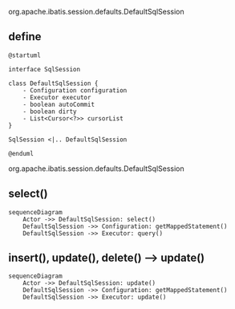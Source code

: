 org.apache.ibatis.session.defaults.DefaultSqlSession

## define

```
@startuml

interface SqlSession

class DefaultSqlSession {
    - Configuration configuration
    - Executor executor
    - boolean autoCommit
    - boolean dirty
    - List<Cursor<?>> cursorList
}

SqlSession <|.. DefaultSqlSession

@enduml
```

org.apache.ibatis.session.defaults.DefaultSqlSession

## select()

```mermaid
sequenceDiagram
    Actor ->> DefaultSqlSession: select()
    DefaultSqlSession ->> Configuration: getMappedStatement()
    DefaultSqlSession ->> Executor: query()
```

## insert(), update(), delete() --> update()

```mermaid
sequenceDiagram
    Actor ->> DefaultSqlSession: update()
    DefaultSqlSession ->> Configuration: getMappedStatement()
    DefaultSqlSession ->> Executor: update()
```